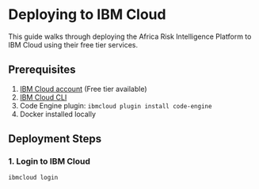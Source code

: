 # Deploying to IBM Cloud

This guide walks through deploying the Africa Risk Intelligence Platform to IBM Cloud using their free tier services.

## Prerequisites

1. [IBM Cloud account](https://cloud.ibm.com/registration) (Free tier available)
2. [IBM Cloud CLI](https://cloud.ibm.com/docs/cli?topic=cli-install-ibmcloud-cli)
3. Code Engine plugin: `ibmcloud plugin install code-engine`
4. Docker installed locally

## Deployment Steps

### 1. Login to IBM Cloud

```bash
ibmcloud login